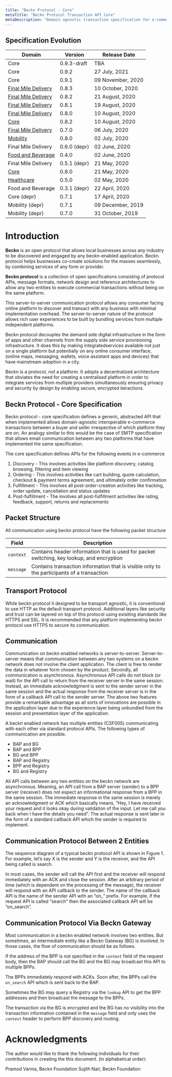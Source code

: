 ```yaml
---
title: "Beckn Protocol - Core"
metaTitle: "Beckn Protocol Transaction API Core"
metaDescription: "Domain agnostic transaction specification for e-commerce"
---
```


## Specification Evolution

| Domain                | Version   |    Release Date       |
|-----------------------|-----------|-----------------------|
|   Core   |    0.9.3-draft      | TBA       |
|   Core   |    0.9.2      | 27 July, 2021        |
|   Core   |    0.9.1  | 09 November, 2020        |
| [Final Mile Delivery](https://github.com/beckn/protocol-specifications/tree/fd154368c4670218ce6ad0fc8ee4ada5c401b485/final-mile-delivery/v0)   |  0.8.3  |    10 October, 2020      |
| [Final Mile Delivery](https://github.com/beckn/protocol-specifications/tree/ba54b53aa341d6d0bc0f65633b0a33ff75b628ab/final-mile-delivery/v0)   |  0.8.2  |    21 August, 2020      |
| [Final Mile Delivery](https://github.com/beckn/protocol-specifications/tree/029496c7e969fc322f654e19ee4ae7299c25fdb5/final-mile-delivery/v0)   |  0.8.1  |    19 August, 2020      | 
| [Final Mile Delivery](https://github.com/beckn/protocol-specifications/tree/83006c82ae1f7069f6b609211245e651d21d90ab/final-mile-delivery/v0)   |  0.8.0    |    10 August, 2020      |
| [Core](https://github.com/beckn/protocol-specifications/tree/83006c82ae1f7069f6b609211245e651d21d90ab/final-mile-delivery/v0)   |  0.8.2    |    10 August, 2020      |
| [Final Mile Delivery](https://github.com/beckn/protocol-specifications/tree/83006c82ae1f7069f6b609211245e651d21d90ab/final-mile-delivery/archives/schema/0.7.0)   |  0.7.0    |    06 July, 2020      |
| [Mobility](https://github.com/beckn/protocol-specifications/tree/master/mobility/schema/0.8.0)   |  0.8.0    |    02 July, 2020      |
| Final Mile Delivery   |  0.6.0 (depr)   |    02 June, 2020      |
| [Food and Beverage](https://github.com/beckn/protocol-specifications/tree/master/food-and-beverage/schema/0.4.0)     |  0.4.0    |    02 June, 2020      |
| Final Mile Delivery   |  0.5.1 (depr)    |    21 May, 2020       |
| [Core](https://github.com/beckn/protocol-specifications/tree/master/core/schema/0.8.0)                  |  0.8.0    |    21 May, 2020       |
| [Healthcare](https://developers.beckn.org/Healthcare)            |  0.5.0    |    02 May, 2020       |
| Food and Beverage     |  0.3.1 (depr)    |    22 April, 2020     |
| Core (depr)                |  0.7.1    |    17 April, 2020     |
| Mobility  (depr)             |  0.7.1    |    09 December, 2019  |
| Mobility (depr)              |  0.7.0    |    31 October, 2019  |

# Introduction

**Beckn** is an open protocol that allows local businesses across any industry to be discovered and engaged by any beckn-enabled application. Beckn protocol helps businesses co-create solutions for the masses seamlessly, by combining services of any form or provider.

**Beckn protocol** is a collection of open specifications consisting of protocol APIs, message formats, network design and reference architectures to allow any two entities to execute commercial transactions without being on the same platform.

This server-to-server communication protocol allows any consumer facing online platform to discover and transact with any business with minimal implementation overhead. The server-to-server nature of the protocol allows rich user experiences to be built by bundling services from multiple independent platforms.

Beckn protocol decouples the demand side digital infrastructure in the form of apps and other channels from the supply side service provisioning infrastructure. It does this by making integratedservices available not just on a single platform but potentially on any online consumer interface, (online maps, messaging, wallets, voice assistant apps and devices) that have mainstream adoption in a city.

Beckn is a protocol, not a platform. It adopts a decentralized architecture that obviates the need for creating a centralised platform in order to integrate services from multiple providers simultaneously ensuring privacy and security by design by enabling secure, encrypted iteractions.

## Beckn Protocol - Core Specification

Beckn protocol - core specification defines a generic, abstracted API that when implemented allows domain-agnostic interoperable e-commerce transactions between a buyer and seller irrespective of which platform they are on. An analogy similar to this would be the case of SMTP specification that allows email communication between any two platforms that have implemented the same specification.

The core specification defines APIs for the following events in e-commerce

1. Discovery - This involves activities like platform discovery, catalog browsing, filtering and item viewing
2. Ordering - This involves activities like cart building, quote calculation, checkout & payment terms agreement, and ultimately order confirmation 
3. Fulfillment - This involves all post-order-creation activities like tracking, order update, cancellation and status updates 
4. Post-fulfillment - The involves all post-fulfillment activities like rating, feedback, support, returns and replacements

## Packet Structure

All communication using beckn protocol have the following packet structure

|  Field        |    Description                                                                                |
|---------------|-----------------------------------------------------------------------------------------------|
|  `context`    |    Contains header information that is used for packet switching, key lookup, and encryption  |
|  `message`    |    Contains transaction information that is visible only to the participants of a transaction |

## Transport Protocol

While beckn protocol it designed to be transport agnostic, it is conventional to use HTTP as the default transport protocol. Additional layers like security and trust can be layered on top of this protocol using exisiting standards like HTTPS and SSL. It is recommended that any platform implementing beckn protocol use HTTPS to secure its communication.


## Communication

Communication on beckn enabled networks is server-to-server. Server-to-server means that communication between any two systems on a beckn network does not involve the client application. The client is free to render the data in whatever form chosen by the product. Secondly, all communication is asynchronous. Asynchronous API calls do not block (or wait) for the API call to return from the receiver server in the same session. Instead, an immediate acknowledgment is sent to the sender server in the same session and the actual response from the receiver server is in the form of a callback API call to the sender server. The above two features provide a remarkable advantage as all sorts of innovations are possible in the application layer due to the experience layer being unbundled from the session and presentation layer of the application.

A beckn enabled network has multiple entities (CSF005) communicating with each other via standard protocol APIs. The following types of communication are possible.

- BAP and BG
- BAP and BPP
- BG and BPP
- BAP and Registry
- BPP and Registry
- BG and Registry

All API calls between any two entities on the beckn network are asynchronous. Meaning, an API call from a BAP server (sender) to a BPP server (receiver) does not expect an informational response from a BPP in the same session. The immediate response in the same session is merely an acknowledgment or ACK which basically means, “Hey, I have received your request and it looks okay during validation of the input. Let me call you back when I have the details you need”. The actual response is sent later in the form of a standard callback API which the sender is required to implement. 

## Communication Protocol Between 2 Entities
The sequence diagram of a typical beckn protocol API is shown in Figure 1. For example, let’s say X is the sender and Y is the receiver, and the API being called is search.

In most cases, the sender will call the API first and the receiver will respond immediately with an ACK and close the session. After an arbitrary period of time (which is dependent on the processing of the message), the receiver will respond with an API callback to the sender. The name of the callback API is the name of the sender API with an “on_” prefix. For example, if the request API is called “search” then the associated callback API will be “on_search”.

## Communication Protocol Via Beckn Gateway

Most communication in a beckn enabled network involves two entities. But sometimes, an intermediate entity like a Beckn Gateway (BG) is involved. In those cases, the flow of communication should be as follows.

If the address of the BPP is not specified in the `context` field of the request body, then the BAP should call the BG and the BG may broadcast this API to multiple BPPs. 

The BPPs immediately respond with ACKs. Soon after, the BPPs call the `on_search` API which is sent back to the BAP.

Sometimes the BG may query a Registry via the `lookup` API to get the BPP addresses and then broadcast the message to the BPPs.

The transaction via the BG is encrypted and the BG has no visibility into the transaction information contained in the `message` field and only uses the `context` header to perform BPP discovery and routing.


# Acknowledgments
The author would like to thank the following individuals for their contributions in creating the this document. (in alphabetical order):

Pramod Varma, Beckn Foundation
Sujith Nair, Beckn Foundation

